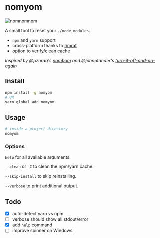 # nomyom

![nomnomnom](https://media.giphy.com/media/xpCotDEpVkXYY/giphy.gif)

A small tool to reset your `./node_modules`.

* `npm` and `yarn` support
* cross-platform thanks to [rimraf](https://github.com/isaacs/rimraf)
* option to verify/clean cache

_Inspired by @pzuraq's [nombom](https://github.com/pzuraq/nombom) and @johnotander's [turn-it-off-and-on-again](https://github.com/johnotander/turn-it-off-and-on-again)_

## Install

```bash
npm install -g nomyom
# OR
yarn global add nomyom
```

## Usage

```bash
# inside a project directory
nomyom
```

### Options

`help` for all available arguments.

`--clean` or `-C` to clean the npm/yarn cache.

`--skip-install` to skip reinstalling.

`--verbose` to print additional output.

## Todo

- [x] auto-detect yarn vs npm
- [ ] verbose should show all stdout/error
- [x] add `help` command
- [ ] improve spinner on Windows
